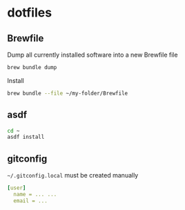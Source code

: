 # dotfiles

## Brewfile

Dump all currently installed software into a new Brewfile file

```sh
brew bundle dump
```

Install

```sh
brew bundle --file ~/my-folder/Brewfile
```

## asdf

```sh
cd ~
asdf install
```

## gitconfig

`~/.gitconfig.local` must be created manually

```yaml
[user]
  name = ... ...
  email = ...
```
